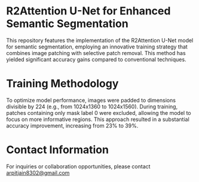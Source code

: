 # R2Attention U-Net for Enhanced Semantic Segmentation
This repository features the implementation of the R2Attention U-Net model for semantic segmentation, employing an innovative training strategy that combines image patching with selective patch removal. This method has yielded significant accuracy gains compared to conventional techniques.

# Training Methodology
To optimize model performance, images were padded to dimensions divisible by 224 (e.g., from 1024x1360 to 1024x1560). During training, patches containing only mask label 0 were excluded, allowing the model to focus on more informative regions. This approach resulted in a substantial accuracy improvement, increasing from 23% to 39%.

# Contact Information
For inquiries or collaboration opportunities, please contact arpitjain8302@gmail.com

